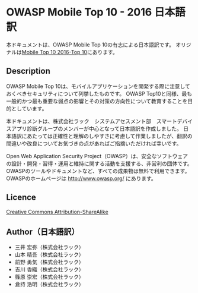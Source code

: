 # OWASP Mobile Top 10 - 2016  日本語訳
本ドキュメントは、OWASP Mobile Top 10の有志による日本語訳です。
オリジナルは[Mobile Top 10 2016-Top 10](https://www.owasp.org/index.php/Mobile_Top_10_2016-Top_10)にあります。

## Description
OWASP Mobile Top 10は、モバイルアプリケーションを開発する際に注意しておくべきセキュリティについて列挙したものです。
OWASP Top10と同様、最も一般的かつ最も重要な弱点の影響とその対策の方向性について教育することを目的としています。

本ドキュメントは、株式会社ラック　システムアセスメント部　スマートデバイスアプリ診断グループのメンバーが中心となって日本語訳を作成しました。
日本語訳にあたっては正確性と理解のしやすさに考慮して作業しましたが、翻訳の間違いや改良についてお気づきの点があればご指摘いただければ幸いです。

Open Web Application Security Project（OWASP）は、安全なソフトウェアの設計・開発・習得・運用と維持に関する活動を支援する、非営利の団体です。
OWASPのツールやドキュメントなど、すべての成果物は無料で利用できます。
OWASPのホームページは http://www.owasp.org/ にあります。

## Licence
[Creative Commons Attribution-ShareAlike ](https://creativecommons.org/licenses/by-sa/4.0/)

## Author（日本語訳）
 - 三井  宏弥（株式会社ラック）
 - 山本  精吾（株式会社ラック）
 - 前野  勇気（株式会社ラック） 
 - 吉川  香織（株式会社ラック）
 - 篠原  崇宏（株式会社ラック）
 - 倉持  浩明（株式会社ラック）

